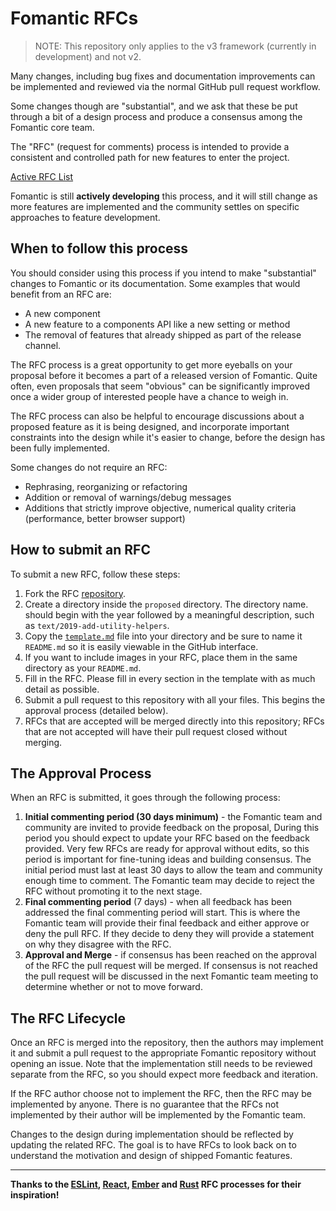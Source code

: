# Fomantic RFCs

> NOTE: This repository only applies to the v3 framework (currently
in development) and not v2.

Many changes, including bug fixes and documentation improvements can be
implemented and reviewed via the normal GitHub pull request workflow.

Some changes though are "substantial", and we ask that these be put
through a bit of a design process and produce a consensus among the
Fomantic core team.

The "RFC" (request for comments) process is intended to provide a
consistent and controlled path for new features to enter the project.

[Active RFC List](https://github.com/fomantic/rfcs/pulls)

Fomantic is still **actively developing** this process, and it will still
change as more features are implemented and the community settles on
specific approaches to feature development.

## When to follow this process

You should consider using this process if you intend to make "substantial"
changes to Fomantic or its documentation. Some examples that would benefit
from an RFC are:
  - A new component
  - A new feature to a components API like a new setting or method
  - The removal of features that already shipped as part of the release
    channel.

The RFC process is a great opportunity to get more eyeballs on your
proposal before it becomes a part of a released version of Fomantic.
Quite often, even proposals that seem "obvious" can be significantly
improved once a wider group of interested people have a chance to weigh in.

The RFC process can also be helpful to encourage discussions about a
proposed feature as it is being designed, and incorporate important
constraints into the design while it's easier to change, before the design
has been fully implemented.

Some changes do not require an RFC:
  - Rephrasing, reorganizing or refactoring
  - Addition or removal of warnings/debug messages
  - Additions that strictly improve objective, numerical quality criteria
    (performance, better browser support)

## How to submit an RFC

To submit a new RFC, follow these steps:

1. Fork the RFC [repository](https://github.com/fomantic/rfcs).
2. Create a directory inside the `proposed` directory. The directory name.
   should begin with the year followed by a meaningful description, such as
   `text/2019-add-utility-helpers`.
3. Copy the [`template.md`](/template.md) file into your directory and be sure to name it
   `README.md` so it is easily viewable in the GitHub interface.
4. If you want to include images in your RFC, place them in the same
   directory as your `README.md`. 
5. Fill in the RFC. Please fill in every section in the template with as
   much detail as possible.
6. Submit a pull request to this repository with all your files. This
   begins the approval process (detailed below).
7. RFCs that are accepted will be merged directly into this repository;
   RFCs that are not accepted will have their pull request closed without
   merging.
   
## The Approval Process

When an RFC is submitted, it goes through the following process:

1.  **Initial commenting period (30 days minimum)** - the Fomantic team and
    community are invited to provide feedback on the proposal, During this
    period you should expect to update your RFC based on the feedback
    provided. Very few RFCs are ready for approval without edits, so this
    period is important for fine-tuning ideas and building consensus.
    The initial period must last at least 30 days to allow the team and
    community enough time to comment. The Fomantic team may decide to reject
    the RFC without promoting it to the next stage.
2.  **Final commenting period** (7 days) - when all feedback has been
    addressed the final commenting period will start. This is where the
    Fomantic team will provide their final feedback and either approve or
    deny the pull RFC. If they decide to deny they will provide a statement
    on why they disagree with the RFC.
3.  **Approval and Merge** - if consensus has been reached on the approval
    of the RFC the pull request will be merged. If consensus is not reached
    the pull request will be discussed in the next Fomantic team meeting to
    determine whether or not to move forward.
    
## The RFC Lifecycle

Once an RFC is merged into the repository, then the authors may implement
it and submit a pull request to the appropriate Fomantic repository without
opening an issue. Note that the implementation still needs to be reviewed
separate from the RFC, so you should expect more feedback and iteration.

If the RFC author choose not to implement the RFC, then the RFC may be
implemented by anyone. There is no guarantee that the RFCs not implemented
by their author will be implemented by the Fomantic team.

Changes to the design during implementation should be reflected by updating
the related RFC. The goal is to have RFCs to look back on to understand the
motivation and design of shipped Fomantic features.

---

**Thanks to the [ESLint](https://github.com/eslint/rfcs),
[React](https://github.com/reactjs/rfcs),
[Ember](https://github.com/emberjs/rfcs) and
[Rust](https://github.com/rust-lang/rfcs) RFC processes for their
inspiration!**
